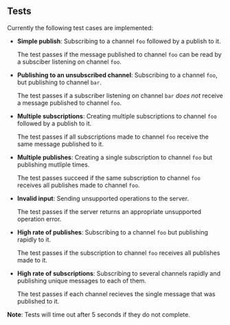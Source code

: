 ## Tests

Currently the following test cases are implemented:

- **Simple publish**: Subscribing to a channel `foo` followed by a publish to it.

  The test passes if the message published to channel `foo` can be read by a subsciber
  listening on channel `foo`.
- **Publishing to an unsubscribed channel**: Subscribing to a channel `foo`, but publishing to
  channel `bar`.

  The test passes if a subscriber listening on channel `bar` _does not_ receive a message
  published to channel `foo`.
- **Multiple subscriptions**: Creating multiple subscriptions to channel `foo` followed by a publish
  to it.

  The test passes if all subscriptions made to channel `foo` receive the same message published
  to it.
- **Multiple publishes**: Creating a single subscription to channel `foo` but publishing mutliple times.

  The test passes succeed if the same subscription to channel `foo` receives all publishes made to
  channel `foo`.
- **Invalid input**: Sending unsupported operations to the server.

  The test passes if the server returns an appropriate unsupported operation error.
- **High rate of publishes**: Subscribing to a channel `foo` but publishing rapidly to it.

  The test passes if the subscription to channel `foo` receives all publishes made to it.
- **High rate of subscriptions**: Subscribing to several channels rapidly and publishing unique
  messages to each of them.

  The test passes if each channel recieves the single message that was published to it.

**Note**: Tests will time out after 5 seconds if they do not complete.
